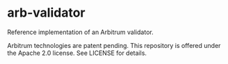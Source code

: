 # arb-validator

Reference implementation of an Arbitrum validator.

Arbitrum technologies are patent pending. This repository is offered under the Apache 2.0 license. See LICENSE for details.

